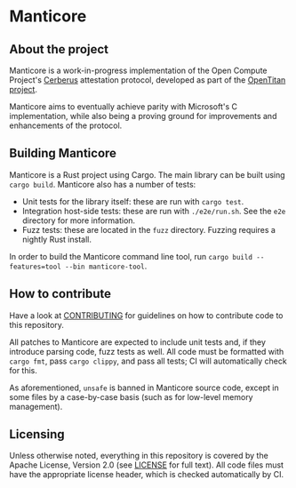 # Manticore

## About the project

Manticore is a work-in-progress implementation of the Open Compute Project's
[Cerberus] attestation protocol, developed as part of the [OpenTitan project].

Manticore aims to eventually achieve parity with Microsoft's C implementation,
while also being a proving ground for improvements and enhancements of the
protocol.

[Cerberus]: https://github.com/opencomputeproject/security/RoT/Protocol
[OpenTitan project]: https://opentitan.org

## Building Manticore

Manticore is a Rust project using Cargo. The main library can be built using
`cargo build`. Manticore also has a number of tests:
- Unit tests for the library itself: these are run with `cargo test`.
- Integration host-side tests: these are run with `./e2e/run.sh`. See the `e2e`
  directory for more information.
- Fuzz tests: these are located in the `fuzz` directory. Fuzzing requires
  a nightly Rust install.

In order to build the Manticore command line tool, run
`cargo build --features=tool --bin manticore-tool`.

## How to contribute

Have a look at [CONTRIBUTING](./CONTRIBUTING.md) for guidelines on how to
contribute code to this repository.

All patches to Manticore are expected to include unit tests and, if they
introduce parsing code, fuzz tests as well. All code must be formatted with
`cargo fmt`, pass `cargo clippy`, and pass all tests; CI will automatically
check for this.

As aforementioned, `unsafe` is banned in Manticore source code,
except in some files by a case-by-case basis (such as for low-level memory
management).

## Licensing

Unless otherwise noted, everything in this repository is covered by the Apache
License, Version 2.0 (see [LICENSE](./LICENSE) for full text). All code files
must have the appropriate license header, which is checked automatically by CI.
